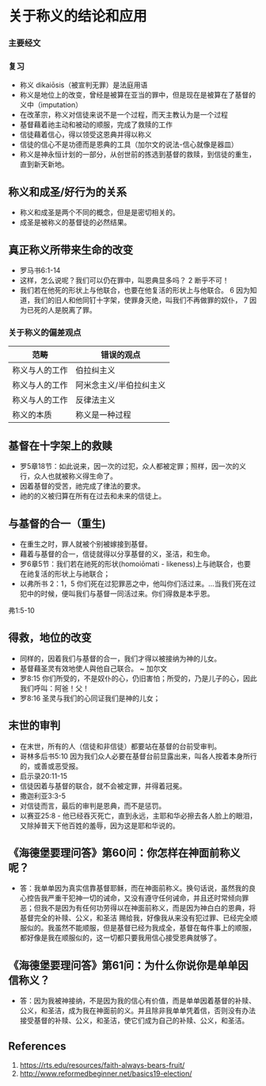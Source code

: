# 关于称义的结论和应用

### 主要经文

### 复习
- 称义 dikaiōsis（被宣判无罪）是法庭用语
- 称义是地位上的改变，曾经是被算在亚当的罪中，但是现在是被算在了基督的义中（imputation）
- 在改革宗，称义对信徒来说不是一个过程，而天主教认为是一个过程
- 基督藉着祂主动和被动的顺服，完成了救赎的工作
- 信徒藉着信心，得以领受这恩典并得以称义
- 信徒的信心不是功德而是恩典的工具（加尔文的说法-信心就像是器皿）
- 称义是神永恒计划的一部分，从创世前的拣选到基督的救赎，到信徒的重生，直到新天新地。

## 称义和成圣/好行为的关系
- 称义和成圣是两个不同的概念，但是是密切相关的。
- 成圣是被称义的基督徒的必然结果。

## 真正称义所带来生命的改变
- 罗马书6:1-14 
- 这样，怎么说呢？我们可以仍在罪中，叫恩典显多吗？ 2 断乎不可！
- 我们若在他死的形状上与他联合，也要在他复活的形状上与他联合。 6 因为知道，我们的旧人和他同钉十字架，使罪身灭绝，叫我们不再做罪的奴仆， 7 因为已死的人是脱离了罪。
### 关于称义的偏差观点
| 范畴 | 错误的观点 |
| -------- | ------- | 
| 称义与人的工作 | 伯拉纠主义 |
| 称义与人的工作 | 阿米念主义/半伯拉纠主义 
| 称义与人的工作 | 反律法主义 |
| 称义的本质 | 称义是一种过程 | 


## 基督在十字架上的救赎
- 罗5章18节：如此说来，因一次的过犯，众人都被定罪；照样，因一次的义行，众人也就被称义得生命了。
- 因着基督的受苦，祂完成了律法的要求。
- 祂的的义被归算在所有在过去和未来的信徒上。




## 与基督的合一（重生)
- 在重生之时，罪人就被个别被嫁接到基督。
- 藉着与基督的合一，信徒就得以分享基督的义，圣洁，和生命。
- 罗6章5节：我们若在祂死的形状(homoiōmati - likeness)上与祂联合，也要在祂复活的形状上与祂联合；
- 以弗所书 2：1，5
你们死在过犯罪恶之中，他叫你们活过来。...当我们死在过犯中的时候，便叫我们与基督一同活过来。你们得救是本乎恩。

弗1:5-10

## 得救，地位的改变
- 同样的，因着我们与基督的合一，我们才得以被接纳为神的儿女。
- 基督藉圣灵有效地使人與他自己联合。 ~ 加尔文
- 罗8:15 你们所受的，不是奴仆的心，仍旧害怕；所受的，乃是儿子的心，因此我们呼叫：阿爸！父！
- 罗8:16 圣灵与我们的心同证我们是神的儿女；

## 末世的审判
- 在末世，所有的人（信徒和非信徒）都要站在基督的台前受审判。
- 哥林多后书5:10 因为我们众人必要在基督台前显露出来，叫各人按着本身所行的，或善或恶受报。
- 启示录20:11-15
- 信徒因着与基督的联合，就不会被定罪，并得着冠冕。
- 撒迦利亚3:3-5
- 对信徒而言，最后的审判是恩典，而不是惩罚。
- 以赛亚25:8 - 他已经吞灭死亡，直到永远，主耶和华必擦去各人脸上的眼泪，又除掉普天下他百姓的羞辱，因为这是耶和华说的。


## 《海德堡要理问答》第60问：你怎样在神面前称义呢？
- 答：我单单因为真实信靠基督耶稣，而在神面前称义。换句话说，虽然我的良心控告我严重干犯神一切的诫命，又没有遵守任何诫命，并且还时常倾向罪恶；但我不是因为有任何功劳得以在神面前称义，而是因为神白白的恩典，将基督完全的补赎、公义，和圣洁 赐给我，好像我从来没有犯过罪、已经完全顺服似的。我虽然不能顺服，但是基督已经为我成全，基督在每件事上的顺服，都好像是我在顺服似的，这一切都只要我用信心接受恩典就够了。

## 《海德堡要理问答》第61问：为什么你说你是单单因信称义？
- 答：因为我被神接纳，不是因为我的信心有价值，而是单单因着基督的补赎、公义，和圣洁，成为我在神面前的义。并且除非我单单凭着信，否则没有办法接受基督的补赎、公义，和圣洁，使它们成为自己的补赎、公义，和圣洁。

## References
1. https://rts.edu/resources/faith-always-bears-fruit/
2. http://www.reformedbeginner.net/basics19-election/